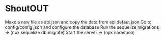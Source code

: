 # ShoutOUT
Make a new file as api.json and copy the data from api.defaut.json
Go to config/config.json and configure the database
Run the sequelize migrations =>  (npx sequelize db:migrate)
Start the server => (npx nodemon)